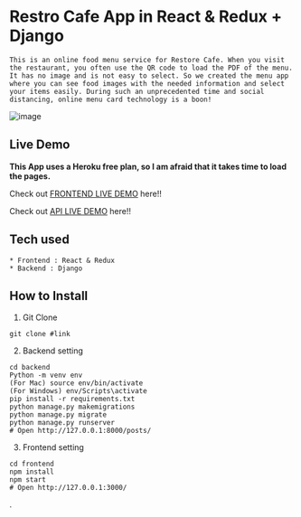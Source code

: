 # Restro Cafe App in React & Redux + Django

```
This is an online food menu service for Restore Cafe. When you visit the restaurant, you often use the QR code to load the PDF of the menu. It has no image and is not easy to select. So we created the menu app where you can see food images with the needed information and select your items easily. During such an unprecedented time and social distancing, online menu card technology is a boon!

```
![image](https://user-images.githubusercontent.com/96680710/175112683-10f802ab-c1e6-445c-8f13-4a37cd67abe4.png)


## Live Demo

**This App uses a Heroku free plan, so I am afraid that it takes time to load the pages.**

Check out [FRONTEND LIVE DEMO](https://Restro-Cafe-Frontend.ebanderson26.repl.co) here!!

Check out [API LIVE DEMO](https://Restro-cafe-backend.ebanderson26.repl.co) here!!

## Tech used

```
* Frontend : React & Redux
* Backend : Django
```

## How to Install

1. Git Clone

```
git clone #link
```

2. Backend setting

```
cd backend
Python -m venv env
(For Mac) source env/bin/activate
(For Windows) env/Scripts\activate
pip install -r requirements.txt
python manage.py makemigrations
python manage.py migrate
python manage.py runserver
# Open http://127.0.0.1:8000/posts/
```


3. Frontend setting


```
cd frontend
npm install
npm start
# Open http://127.0.0.1:3000/
```
.
